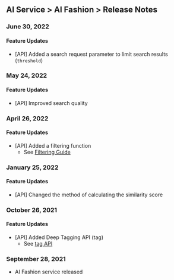 ## AI Service > AI Fashion > Release Notes

### June 30, 2022
#### Feature Updates
* [API] Added a search request parameter to limit search results (`threshold`)

### May 24, 2022
#### Feature Updates
* [API] Improved search quality

### April 26, 2022
#### Feature Updates
* [API] Added a filtering function
	* See [Filtering Guide](./service-api-guide/#filtering-guide)

### January 25, 2022
#### Feature Updates
* [API] Changed the method of calculating the similarity score

### October 26, 2021
#### Feature Updates
* [API] Added Deep Tagging API (tag)
	* See [tag API](./service-api-guide/#tag-api)

### September 28, 2021
* AI Fashion service released
